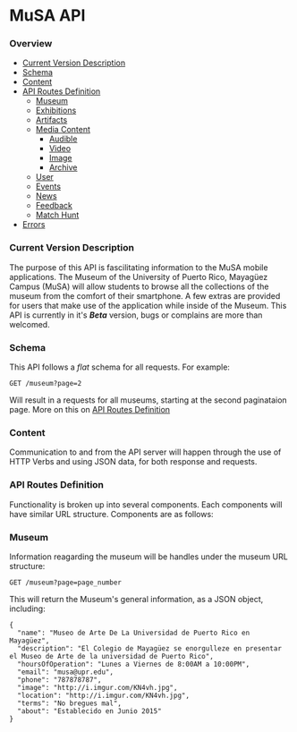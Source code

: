 # MuSA API

### Overview

* [Current Version Description](#description)
* [Schema](#schema)
* [Content](#content)
* [API Routes Definition](#api-routes)
	* [Museum](#museum)
	* [Exhibitions](#exhibitions)
	* [Artifacts](#artifacts) 
	* [Media Content](#media)
		* [Audible](#audible)
		* [Video](#video)
		* [Image](#image)
		* [Archive](#archive)
	* [User](#user)
	* [Events](#events)
	* [News](#news)
	* [Feedback](#feedback)
	* [Match Hunt](#match)
* [Errors](#errors)

### Current Version Description <a id="description"></a>

The purpose of this API is fascilitating information to the MuSA mobile applications. The Museum of the University of Puerto Rico, Mayagüez Campus (MuSA) will allow students to browse all the collections of the museum from the comfort of their smartphone. A few extras are provided for users that make use of the application while inside of the Museum. This API is currently in it's ***Beta*** version, bugs or complains are more than welcomed.

### Schema <a id="schema"></a>

This API follows a *flat* schema for all requests. For example:

```
GET /museum?page=2
```
Will result in a requests for all museums, starting at the second paginataion page. More on this on [API Routes Definition](#api-routes)

### Content <a id="content"></a>

Communication to and from the API server will happen through the use of HTTP Verbs and using JSON data, for both response and requests.

### API Routes Definition <a id="api-routes"></a>

Functionality is broken up into several components. Each components will have similar URL structure. Components are as follows:

### Museum <a id="museum"></a>

Information reagarding the museum will be handles under the museum URL structure:

```
GET /museum?page=page_number
```
This will return the Museum's general information, as a JSON object, including:

```
{
  "name": "Museo de Arte De La Universidad de Puerto Rico en Mayagüez",
  "description": "El Colegio de Mayagüez se enorgulleze en presentar el Museo de Arte de la universidad de Puerto Rico",
  "hoursOfOperation": "Lunes a Viernes de 8:00AM a 10:00PM",
  "email": "musa@upr.edu",
  "phone": "787878787",
  "image": "http://i.imgur.com/KN4vh.jpg",
  "location": "http://i.imgur.com/KN4vh.jpg",
  "terms": "No bregues mal",
  "about": "Establecido en Junio 2015"
}
```







